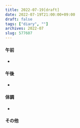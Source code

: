 ```yaml
---
title: 2022-07-19[draft]
date: 2022-07-19T21:00:00+09:00
draft: false
tags: ["diary", ""]
archives: 2022-07
slug: 577607
---
```

#### 午前
- 
#### 午後
- 
#### 体調
- 
#### その他